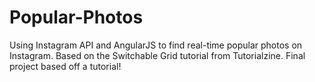 Popular-Photos
==============

Using Instagram API and AngularJS to find real-time popular photos on Instagram.
Based on the Switchable Grid tutorial from Tutorialzine.  Final project based off a tutorial!
